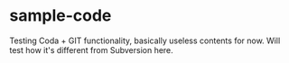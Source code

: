sample-code
===========

Testing Coda + GIT functionality, basically useless contents for now. Will test how it's different from Subversion here.
